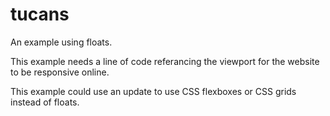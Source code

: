 # tucans
An example using floats.

This example needs a line of code referancing the viewport for the website to be responsive online.

This example could use an update to use CSS flexboxes or CSS grids instead of floats.
